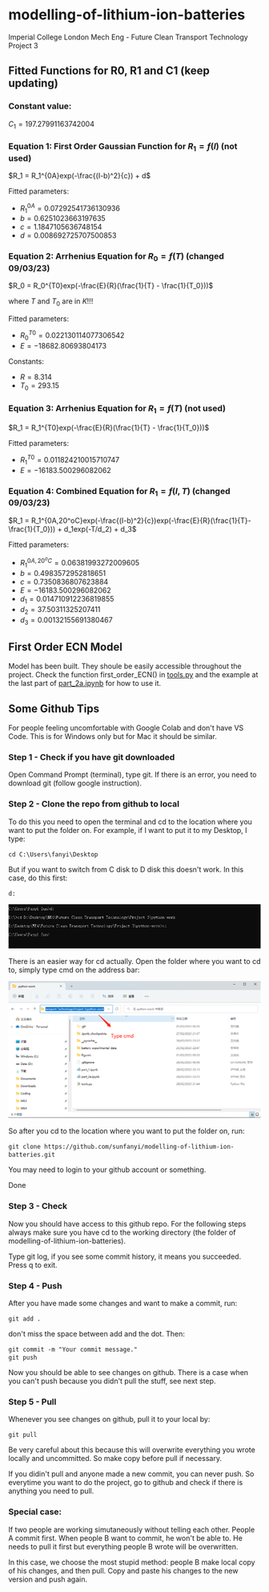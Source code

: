 # modelling-of-lithium-ion-batteries
Imperial College London Mech Eng - Future Clean Transport Technology Project 3

## Fitted Functions for R0, R1 and C1 (keep updating)

### Constant value:

$C_1 = 197.27991163742004$

### Equation 1: First Order Gaussian Function for $R_1 = f(I)$ (not used)

$R_1 = R_1^{0A}exp(-\frac{(I-b)^2}{c}) + d$

Fitted parameters:
- $R_1^{0A} = 0.07292541736130936$
- $b = 0.6251023663197635$
- $c = 1.1847105636748154$
- $d = 0.008692725707500853$

### Equation 2: Arrhenius Equation for $R_0 = f(T)$ (changed 09/03/23)

$R_0 = R_0^{T0}exp(-\frac{E}{R}(\frac{1}{T} - \frac{1}{T_0}))$

where $T$ and $T_0$ are in $K$!!!

Fitted parameters:
- $R_0^{T0} = 0.022130114077306542$
- $E = -18682.80693804173$

Constants:
- $R = 8.314$
- $T_0 = 293.15$

### Equation 3: Arrhenius Equation for $R_1 = f(T)$ (not used)

$R_1 = R_1^{T0}exp(-\frac{E}{R}(\frac{1}{T} - \frac{1}{T_0}))$

Fitted parameters:
- $R_1^{T0} = 0.011824210015710747$
- $E = -16183.500296082062$

### Equation 4: Combined Equation for $R_1 = f(I, T)$ (changed 09/03/23)

$R_1 = R_1^{0A,20^oC}exp(-\frac{(I-b)^2}{c})exp(-\frac{E}{R}(\frac{1}{T}-\frac{1}{T_0})) + d_1exp(-T/d_2) + d_3$

Fitted parameters:
- $R_1^{0A,20^oC} = 0.06381993272009605$
- $b = 0.4983572952818651$
- $c = 0.7350836807623884$
- $E = -16183.500296082062$
- $d_1 = 0.014710912236819855$
- $d_2 = 37.50311325207411$
- $d_3 = 0.00132155691380467$


## First Order ECN Model

Model has been built. They shoule be easily accessible throughout the project. Check the function first_order_ECN() in [tools.py](tools.py) and the example at the last part of [part_2a.ipynb](part_2a.ipynb) for how to use it.

## Some Github Tips

For people feeling uncomfortable with Google Colab and don't have VS Code. This is for Windows only but for Mac it should be similar.

### Step 1 - Check if you have git downloaded

Open Command Prompt (terminal), type git. If there is an error, you need to download git (follow google instruction).

### Step 2 - Clone the repo from github to local

To do this you need to open the terminal and cd to the location where you want to put the folder on. For example, if I want to put it to my Desktop, I type:
```
cd C:\Users\fanyi\Desktop
```
But if you want to switch from C disk to D disk this doesn't work. In this case, do this first:
```
d:
```
![](Figures/cd_help.png)

There is an easier way for cd actually. Open the folder where you want to cd to, simply type cmd on the address bar:

![](Figures/cmd_trick.png)

So after you cd to the location where you want to put the folder on, run:
```
git clone https://github.com/sunfanyi/modelling-of-lithium-ion-batteries.git
```
You may need to login to your github account or something.

Done

### Step 3 - Check

Now you should have access to this github repo. For the following steps always make sure you have cd to the working directory (the folder of modelling-of-lithium-ion-batteries).

Type git log, if you see some commit history, it means you succeeded. Press q to exit.

### Step 4 - Push

After you have made some changes and want to make a commit, run:
```
git add .
```
don't miss the space between add and the dot. Then:
```
git commit -m "Your commit message."
git push
```
Now you should be able to see changes on github. There is a case when you can't push because you didn't pull the stuff, see next step.

### Step 5 - Pull

Whenever you see changes on github, pull it to your local by:
```
git pull
```
Be very careful about this because this will overwrite everything you wrote locally and uncommitted. So make copy before pull if necessary.

If you didin't pull and anyone made a new commit, you can never push. So everytime you want to do the project, go to github and check if there is anything you need to pull.

### Special case:

If two people are working simutaneously without telling each other. People A commit first. When people B want to commit, he won't be able to. He needs to pull it first but everything people B wrote will be overwritten.

In this case, we choose the most stupid method: people B make local copy of his changes, and then pull. Copy and paste his changes to the new version and push again.




